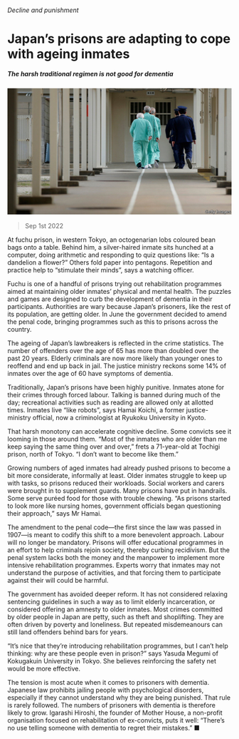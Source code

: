 ###### Decline and punishment

# Japan’s prisons are adapting to cope with ageing inmates 

##### The harsh traditional regimen is not good for dementia 

![image](images/20220903_ASP504.jpg) 

> Sep 1st 2022 

At fuchu prison, in western Tokyo, an octogenarian lobs coloured bean bags onto a table. Behind him, a silver-haired inmate sits hunched at a computer, doing arithmetic and responding to quiz questions like: “Is a dandelion a flower?” Others fold paper into pentagons. Repetition and practice help to “stimulate their minds”, says a watching officer.

Fuchu is one of a handful of prisons trying out rehabilitation programmes aimed at maintaining older inmates’ physical and mental health. The puzzles and games are designed to curb the development of dementia in their participants. Authorities are wary because Japan’s prisoners, like the rest of its population, are getting older. In June the government decided to amend the penal code, bringing programmes such as this to prisons across the country.

The ageing of Japan’s lawbreakers is reflected in the crime statistics. The number of offenders over the age of 65 has more than doubled over the past 20 years. Elderly criminals are now more likely than younger ones to reoffend and end up back in jail. The justice ministry reckons some 14% of inmates over the age of 60 have symptoms of dementia. 

Traditionally, Japan’s prisons have been highly punitive. Inmates atone for their crimes through forced labour. Talking is banned during much of the day; recreational activities such as reading are allowed only at allotted times. Inmates live “like robots”, says Hamai Koichi, a former justice-ministry official, now a criminologist at Ryukoku University in Kyoto.

That harsh monotony can accelerate cognitive decline. Some convicts see it looming in those around them. “Most of the inmates who are older than me keep saying the same thing over and over,” frets a 71-year-old at Tochigi prison, north of Tokyo. “I don’t want to become like them.”

Growing numbers of aged inmates had already pushed prisons to become a bit more considerate, informally at least. Older inmates struggle to keep up with tasks, so prisons reduced their workloads. Social workers and carers were brought in to supplement guards. Many prisons have put in handrails. Some serve puréed food for those with trouble chewing. “As prisons started to look more like nursing homes, government officials began questioning their approach,” says Mr Hamai.

The amendment to the penal code—the first since the law was passed in 1907—is meant to codify this shift to a more benevolent approach. Labour will no longer be mandatory. Prisons will offer educational programmes in an effort to help criminals rejoin society, thereby curbing recidivism. But the penal system lacks both the money and the manpower to implement more intensive rehabilitation programmes. Experts worry that inmates may not understand the purpose of activities, and that forcing them to participate against their will could be harmful. 

The government has avoided deeper reform. It has not considered relaxing sentencing guidelines in such a way as to limit elderly incarceration, or considered offering an amnesty to older inmates. Most crimes committed by older people in Japan are petty, such as theft and shoplifting. They are often driven by poverty and loneliness. But repeated misdemeanours can still land offenders behind bars for years. 

“It’s nice that they’re introducing rehabilitation programmes, but I can’t help thinking: why are these people even in prison?” says Yasuda Megumi of Kokugakuin University in Tokyo. She believes reinforcing the safety net would be more effective.

The tension is most acute when it comes to prisoners with dementia. Japanese law prohibits jailing people with psychological disorders, especially if they cannot understand why they are being punished. That rule is rarely followed. The numbers of prisoners with dementia is therefore likely to grow. Igarashi Hiroshi, the founder of Mother House, a non-profit organisation focused on rehabilitation of ex-convicts, puts it well: “There’s no use telling someone with dementia to regret their mistakes.” ■

